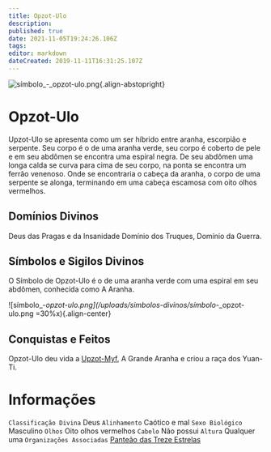 ```yaml
---
title: Opzot-Ulo
description: 
published: true
date: 2021-11-05T19:24:26.106Z
tags: 
editor: markdown
dateCreated: 2019-11-11T16:31:25.107Z
---
```


<!-- SUBTITLE: Deus das Pragas e da Insanidade -->
![símbolo_-_opzot-ulo.png](/uploads/simbolos-divinos/símbolo_-_opzot-ulo.png){.align-abstopright}

# Opzot-Ulo
Upzot-Ulo se apresenta como um ser híbrido entre aranha, escorpião e serpente. Seu corpo é o de uma aranha verde, seu corpo é coberto de pele e em seu abdômen se encontra uma espiral negra. De seu abdômen uma longa calda se curva para cima de seu corpo, na ponta se encontra um ferrão venenoso. Onde se encontraria o cabeça da aranha, o corpo de uma serpente se alonga, terminando em uma cabeça escamosa com oito olhos vermelhos.

## Domínios Divinos
Deus das Pragas e da Insanidade Domínio dos Truques, Domínio da Guerra.

## Símbolos e Sigilos Divinos
O Símbolo de Opzot-Ulo é o de uma aranha verde com uma espiral em seu abdômen, conhecida como A Aranha.

![símbolo_-_opzot-ulo.png](/uploads/simbolos-divinos/símbolo_-_opzot-ulo.png =30%x){.align-center}

## Conquistas e Feitos
Opzot-Ulo deu vida a [Upzot-Myf](), A Grande Aranha e criou a raça dos Yuan-Ti.

# Informações
`Classificação Divina` Deus
`Alinhamento` Caótico e mal 
`Sexo Biológico` Masculino 
`Olhos` Oito olhos vermelhos
`Cabelo` Não possui
`Altura` Qualquer uma 
`Organizações Associadas` [Panteão das Treze Estrelas](/divindades/panteao-das-treze-estrelas#panteao-das-treze-estrelas)
